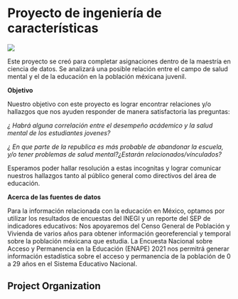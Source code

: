 # Proyecto de ingeniería de características 

<a target="_blank" href="https://cookiecutter-data-science.drivendata.org/">
    <img src="https://img.shields.io/badge/CCDS-Project%20template-328F97?logo=cookiecutter" />
</a>

Este proyecto se creó para completar asignaciones dentro de la maestría en ciencia de datos. Se analizará una posible relación entre el campo de salud mental y el de la educación en la población méxicana juvenil. 

**Objetivo**

Nuestro objetivo con este proyecto es lograr encontrar relaciones y/o hallazgos que nos ayuden responder de manera satisfactoria las preguntas: 

*¿ Habrá alguna correlación entre el desempeño acádemico y la salud mental de los estudiantes jovenes?*

*¿ En que parte de la republica es más probable de abandonar la escuela, y/o tener problemas de salud mental?¿Estarán relacionados/vínculados?*

Esperamos poder hallar resolución a estas incognitas y lograr comunicar nuestros hallazgos tanto al público general como directivos del área de educación.

**Acerca de las fuentes de datos**

Para la información relacionada con la educación en México, optamos por utilizar los resultados de encuestas del INEGI y un reporte del SEP de indicadores educativos:
Nos apoyaremos del Censo General de Población y Vivienda de varios años para obtener información georeferencial y temporal sobre la población méxicana que estudia. La Encuesta Nacional sobre Acceso y Permanencia en la Educación (ENAPE) 2021 nos permitrá generar información estadística sobre el acceso y permanencia de la población de 0 a 29 años en el Sistema Educativo Nacional.

## Project Organization